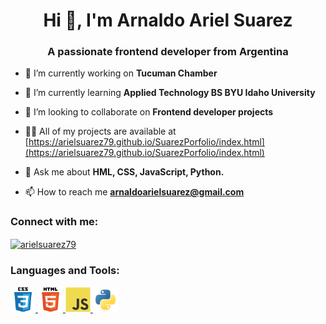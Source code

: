 <h1 align="center">Hi 👋, I'm Arnaldo Ariel Suarez</h1>
<h3 align="center">A passionate frontend developer from Argentina</h3>

- 🔭 I’m currently working on **Tucuman Chamber**

- 🌱 I’m currently learning **Applied Technology BS BYU Idaho University**

- 👯 I’m looking to collaborate on **Frontend developer projects**

- 👨‍💻 All of my projects are available at [https://arielsuarez79.github.io/SuarezPorfolio/index.html](https://arielsuarez79.github.io/SuarezPorfolio/index.html)

- 💬 Ask me about **HML, CSS, JavaScript, Python.**

- 📫 How to reach me **arnaldoarielsuarez@gmail.com**

<h3 align="left">Connect with me:</h3>
<p align="left">
<a href="https://linkedin.com/in/arielsuarez79" target="blank"><img align="center" src="https://raw.githubusercontent.com/rahuldkjain/github-profile-readme-generator/master/src/images/icons/Social/linked-in-alt.svg" alt="arielsuarez79" height="30" width="40" /></a>
</p>

<h3 align="left">Languages and Tools:</h3>
<p align="left">  <a href="https://www.w3schools.com/css/" target="_blank" rel="noreferrer"> <img src="https://raw.githubusercontent.com/devicons/devicon/master/icons/css3/css3-original-wordmark.svg" alt="css3" width="40" height="40"/> </a> <a href="https://www.w3.org/html/" target="_blank" rel="noreferrer"> <img src="https://raw.githubusercontent.com/devicons/devicon/master/icons/html5/html5-original-wordmark.svg" alt="html5" width="40" height="40"/> </a> <a href="https://developer.mozilla.org/en-US/docs/Web/JavaScript" target="_blank" rel="noreferrer"> <img src="https://raw.githubusercontent.com/devicons/devicon/master/icons/javascript/javascript-original.svg" alt="javascript" width="40" height="40"/> </a> <a href="https://www.python.org" target="_blank" rel="noreferrer"> <img src="https://raw.githubusercontent.com/devicons/devicon/master/icons/python/python-original.svg" alt="python" width="40" height="40"/> </a> </p>
